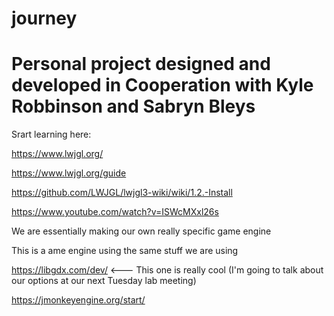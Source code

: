 # journey
# Personal project designed and developed in Cooperation with Kyle Robbinson and Sabryn Bleys

Srart learning here:

https://www.lwjgl.org/

https://www.lwjgl.org/guide

https://github.com/LWJGL/lwjgl3-wiki/wiki/1.2.-Install

https://www.youtube.com/watch?v=ISWcMXxl26s


We are essentially making our own really specific game engine

This is a ame engine using the same stuff we are using 

https://libgdx.com/dev/ <--- This one is really cool (I'm going to talk about our options at our next Tuesday lab meeting)

https://jmonkeyengine.org/start/


